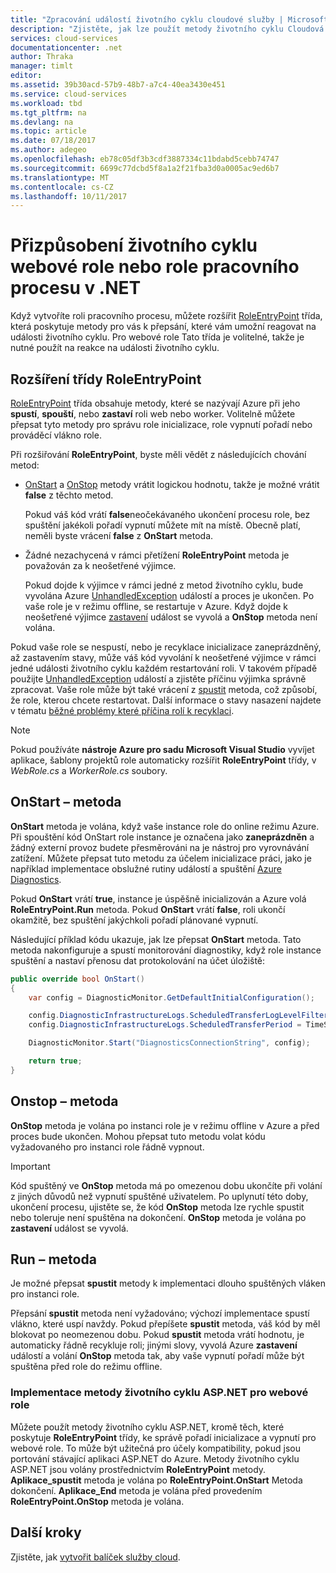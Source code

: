 ```yaml
---
title: "Zpracování událostí životního cyklu cloudové služby | Microsoft Docs"
description: "Zjistěte, jak lze použít metody životního cyklu Cloudová služba role v rozhraní .NET"
services: cloud-services
documentationcenter: .net
author: Thraka
manager: timlt
editor: 
ms.assetid: 39b30acd-57b9-48b7-a7c4-40ea3430e451
ms.service: cloud-services
ms.workload: tbd
ms.tgt_pltfrm: na
ms.devlang: na
ms.topic: article
ms.date: 07/18/2017
ms.author: adegeo
ms.openlocfilehash: eb78c05df3b3cdf3887334c11bdabd5cebb74747
ms.sourcegitcommit: 6699c77dcbd5f8a1a2f21fba3d0a0005ac9ed6b7
ms.translationtype: MT
ms.contentlocale: cs-CZ
ms.lasthandoff: 10/11/2017
---
```

# <a name="customize-the-lifecycle-of-a-web-or-worker-role-in-net"></a>Přizpůsobení životního cyklu webové role nebo role pracovního procesu v .NET
Když vytvoříte roli pracovního procesu, můžete rozšířit [RoleEntryPoint](https://msdn.microsoft.com/library/azure/microsoft.windowsazure.serviceruntime.roleentrypoint.aspx) třída, která poskytuje metody pro vás k přepsání, které vám umožní reagovat na události životního cyklu. Pro webové role Tato třída je volitelné, takže je nutné použít na reakce na události životního cyklu.

## <a name="extend-the-roleentrypoint-class"></a>Rozšíření třídy RoleEntryPoint
[RoleEntryPoint](https://msdn.microsoft.com/library/azure/microsoft.windowsazure.serviceruntime.roleentrypoint.aspx) třída obsahuje metody, které se nazývají Azure při jeho **spustí**, **spouští**, nebo **zastaví** roli web nebo worker. Volitelně můžete přepsat tyto metody pro správu role inicializace, role vypnutí pořadí nebo prováděcí vlákno role. 

Při rozšiřování **RoleEntryPoint**, byste měli vědět z následujících chování metod:

* [OnStart](https://msdn.microsoft.com/library/azure/microsoft.windowsazure.serviceruntime.roleentrypoint.onstart.aspx) a [OnStop](https://msdn.microsoft.com/library/azure/microsoft.windowsazure.serviceruntime.roleentrypoint.onstop.aspx) metody vrátit logickou hodnotu, takže je možné vrátit **false** z těchto metod.
  
   Pokud váš kód vrátí **false**neočekávaného ukončení procesu role, bez spuštění jakékoli pořadí vypnutí můžete mít na místě. Obecně platí, neměli byste vrácení **false** z **OnStart** metoda.
* Žádné nezachycená v rámci přetížení **RoleEntryPoint** metoda je považován za k neošetřené výjimce.
  
   Pokud dojde k výjimce v rámci jedné z metod životního cyklu, bude vyvolána Azure [UnhandledException](https://msdn.microsoft.com/library/system.appdomain.unhandledexception.aspx) událostí a proces je ukončen. Po vaše role je v režimu offline, se restartuje v Azure. Když dojde k neošetřené výjimce [zastavení](https://msdn.microsoft.com/library/azure/microsoft.windowsazure.serviceruntime.roleenvironment.stopping.aspx) událost se vyvolá a **OnStop** metoda není volána.

Pokud vaše role se nespustí, nebo je recyklace inicializace zaneprázdněný, až zastavením stavy, může váš kód vyvolání k neošetřené výjimce v rámci jedné události životního cyklu každém restartování roli. V takovém případě použijte [UnhandledException](https://msdn.microsoft.com/library/system.appdomain.unhandledexception.aspx) událostí a zjistěte příčinu výjimka správně zpracovat. Vaše role může být také vrácení z [spustit](https://msdn.microsoft.com/library/azure/microsoft.windowsazure.serviceruntime.roleentrypoint.run.aspx) metoda, což způsobí, že role, kterou chcete restartovat. Další informace o stavy nasazení najdete v tématu [běžné problémy které příčina rolí k recyklaci](cloud-services-troubleshoot-common-issues-which-cause-roles-recycle.md).

> [!NOTE]
> Pokud používáte **nástroje Azure pro sadu Microsoft Visual Studio** vyvíjet aplikace, šablony projektů role automaticky rozšířit **RoleEntryPoint** třídy, v  *WebRole.cs* a *WorkerRole.cs* soubory.
> 
> 

## <a name="onstart-method"></a>OnStart – metoda
**OnStart** metoda je volána, když vaše instance role do online režimu Azure. Při spouštění kód OnStart role instance je označena jako **zaneprázdněn** a žádný externí provoz budete přesměrováni na je nástroj pro vyrovnávání zatížení. Můžete přepsat tuto metodu za účelem inicializace práci, jako je například implementace obslužné rutiny událostí a spuštění [Azure Diagnostics](cloud-services-how-to-monitor.md).

Pokud **OnStart** vrátí **true**, instance je úspěšně inicializován a Azure volá **RoleEntryPoint.Run** metoda. Pokud **OnStart** vrátí **false**, roli ukončí okamžitě, bez spuštění jakýchkoli pořadí plánované vypnutí.

Následující příklad kódu ukazuje, jak lze přepsat **OnStart** metoda. Tato metoda nakonfiguruje a spustí monitorování diagnostiky, když role instance spuštění a nastaví přenosu dat protokolování na účet úložiště:

```csharp
public override bool OnStart()
{
    var config = DiagnosticMonitor.GetDefaultInitialConfiguration();

    config.DiagnosticInfrastructureLogs.ScheduledTransferLogLevelFilter = LogLevel.Error;
    config.DiagnosticInfrastructureLogs.ScheduledTransferPeriod = TimeSpan.FromMinutes(5);

    DiagnosticMonitor.Start("DiagnosticsConnectionString", config);

    return true;
}
```

## <a name="onstop-method"></a>Onstop – metoda
**OnStop** metoda je volána po instanci role je v režimu offline v Azure a před proces bude ukončen. Mohou přepsat tuto metodu volat kódu vyžadovaného pro instanci role řádně vypnout.

> [!IMPORTANT]
> Kód spuštěný ve **OnStop** metoda má po omezenou dobu ukončíte při volání z jiných důvodů než vypnutí spuštěné uživatelem. Po uplynutí této doby, ukončení procesu, ujistěte se, že kód **OnStop** metoda lze rychle spustit nebo toleruje není spuštěna na dokončení. **OnStop** metoda je volána po **zastavení** událost se vyvolá.
> 
> 

## <a name="run-method"></a>Run – metoda
Je možné přepsat **spustit** metody k implementaci dlouho spuštěných vláken pro instanci role.

Přepsání **spustit** metoda není vyžadováno; výchozí implementace spustí vlákno, které uspí navždy. Pokud přepíšete **spustit** metoda, váš kód by měl blokovat po neomezenou dobu. Pokud **spustit** metoda vrátí hodnotu, je automaticky řádně recykluje roli; jinými slovy, vyvolá Azure **zastavení** událostí a volání **OnStop** metoda tak, aby vaše vypnutí pořadí může být spuštěna před role do režimu offline.

### <a name="implementing-the-aspnet-lifecycle-methods-for-a-web-role"></a>Implementace metody životního cyklu ASP.NET pro webové role
Můžete použít metody životního cyklu ASP.NET, kromě těch, které poskytuje **RoleEntryPoint** třídy, ke správě pořadí inicializace a vypnutí pro webové role. To může být užitečná pro účely kompatibility, pokud jsou portování stávající aplikaci ASP.NET do Azure. Metody životního cyklu ASP.NET jsou volány prostřednictvím **RoleEntryPoint** metody. **Aplikace\_spustit** metoda je volána po **RoleEntryPoint.OnStart** Metoda dokončení. **Aplikace\_End** metoda je volána před provedením **RoleEntryPoint.OnStop** metoda je volána.

## <a name="next-steps"></a>Další kroky
Zjistěte, jak [vytvořit balíček služby cloud](cloud-services-model-and-package.md).

